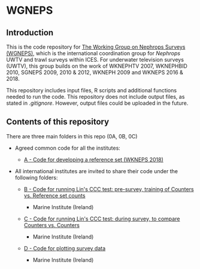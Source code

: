 # WGNEPS

## Introduction

This is the code repository for [The Working Group on Nephrops Surveys (WGNEPS)](https://www.ices.dk/community/groups/Pages/WGNEPS.aspx), which is the international coordination group for _Nephrops_ UWTV and trawl surveys within ICES. For underwater television surveys (UWTV), this group builds on the work of WKNEPHTV 2007, WKNEPHBID 2010, SGNEPS 2009, 2010 & 2012, WKNEPH 2009 and WKNEPS 2016 & 2018.

This repository includes input files, R scripts and additional functions needed to run the code.
This repository does not include output files, as stated in _.gitignore_. However, output files could be uploaded in the future.

## Contents of this repository

There are three main folders in this repo (0A, 0B, 0C)

* Agreed common code for all the institutes:

  * [A - Code for developing a reference set (WKNEPS 2018)](https://github.com/ices-eg/wg_WGNEPS/tree/master/A_Developing_a_reference_set)

* All international institutes are invited to share their code under the following folders:

  * [B - Code for running Lin's CCC test: pre-survey, training of Counters vs. Reference set counts](https://github.com/ices-eg/wg_WGNEPS/tree/master/B_Lins_training_pre_survey)
    * Marine Institute (Ireland)

  * [C - Code for running Lin's CCC test: during survey, to compare Counters vs. Counters](https://github.com/ices-eg/wg_WGNEPS/tree/master/C_Lins_during_survey)
    * Marine Institute (Ireland)
    
  * [D - Code for plotting survey data](https://github.com/ices-eg/wg_WGNEPS/tree/master/D_Survey_plots)
    * Marine Institute (Ireland)


